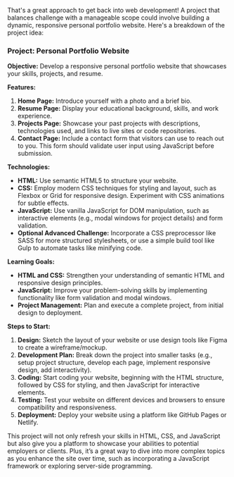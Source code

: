 That's a great approach to get back into web development! A project that balances challenge with a manageable scope could involve building a dynamic, responsive personal portfolio website. Here's a breakdown of the project idea:

### Project: Personal Portfolio Website

**Objective:** Develop a responsive personal portfolio website that showcases your skills, projects, and resume.

**Features:**

1. **Home Page:** Introduce yourself with a photo and a brief bio.
2. **Resume Page:** Display your educational background, skills, and work experience.
3. **Projects Page:** Showcase your past projects with descriptions, technologies used, and links to live sites or code repositories.
4. **Contact Page:** Include a contact form that visitors can use to reach out to you. This form should validate user input using JavaScript before submission.

**Technologies:**

- **HTML:** Use semantic HTML5 to structure your website.
- **CSS:** Employ modern CSS techniques for styling and layout, such as Flexbox or Grid for responsive design. Experiment with CSS animations for subtle effects.
- **JavaScript:** Use vanilla JavaScript for DOM manipulation, such as interactive elements (e.g., modal windows for project details) and form validation.
- **Optional Advanced Challenge:** Incorporate a CSS preprocessor like SASS for more structured stylesheets, or use a simple build tool like Gulp to automate tasks like minifying code.

**Learning Goals:**

- **HTML and CSS:** Strengthen your understanding of semantic HTML and responsive design principles.
- **JavaScript:** Improve your problem-solving skills by implementing functionality like form validation and modal windows.
- **Project Management:** Plan and execute a complete project, from initial design to deployment.

**Steps to Start:**

1. **Design:** Sketch the layout of your website or use design tools like Figma to create a wireframe/mockup.
2. **Development Plan:** Break down the project into smaller tasks (e.g., setup project structure, develop each page, implement responsive design, add interactivity).
3. **Coding:** Start coding your website, beginning with the HTML structure, followed by CSS for styling, and then JavaScript for interactive elements.
4. **Testing:** Test your website on different devices and browsers to ensure compatibility and responsiveness.
5. **Deployment:** Deploy your website using a platform like GitHub Pages or Netlify.

This project will not only refresh your skills in HTML, CSS, and JavaScript but also give you a platform to showcase your abilities to potential employers or clients. Plus, it’s a great way to dive into more complex topics as you enhance the site over time, such as incorporating a JavaScript framework or exploring server-side programming.